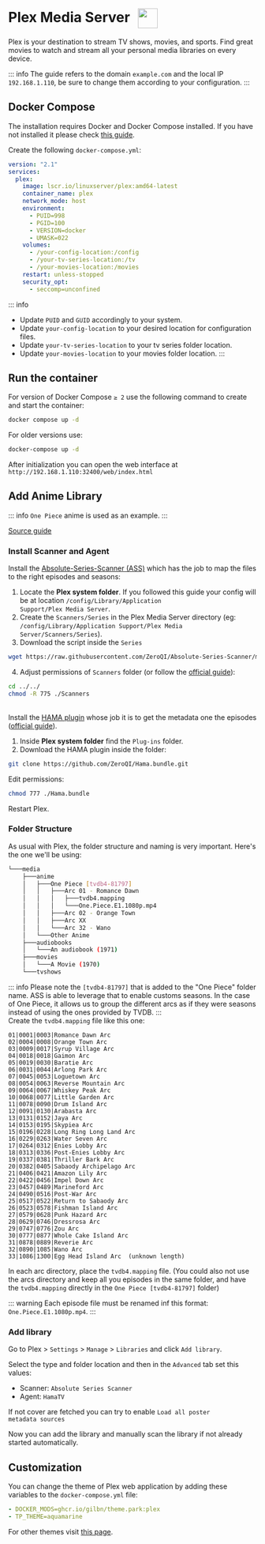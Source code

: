 # Plex Media Server <img src="/plex-icon.png" width="40" height="40" style="display:inline-block; vertical-align: middle; margin-left:10px;">


Plex is your destination to stream TV shows, movies, and sports. Find great movies to watch and stream all your personal media libraries on every device.

::: info
The guide refers to the domain <code>example.com</code> and the local IP <code>192.168.1.110</code>, be sure to change them according to your configuration.
:::

## Docker Compose
The installation requires Docker and Docker Compose installed. If you have not installed it please check [this guide](../docker.md).

Create the following <code>docker-compose.yml</code>:
```yml
version: "2.1"
services:
  plex:
    image: lscr.io/linuxserver/plex:amd64-latest
    container_name: plex
    network_mode: host
    environment:
      - PUID=998
      - PGID=100
      - VERSION=docker
      - UMASK=022
    volumes:
      - /your-config-location:/config
      - /your-tv-series-location:/tv
      - /your-movies-location:/movies
    restart: unless-stopped
    security_opt:
      - seccomp=unconfined
```

::: info
* Update <code>PUID</code> and <code>GUID</code> accordingly to your system.
* Update <code>your-config-location</code> to your desired location for configuration files.
* Update <code>your-tv-series-location</code> to your tv series folder location.
* Update <code>your-movies-location</code> to your movies folder location.
:::

## Run the container
For version of Docker Compose <code>≥ 2</code> use the following command to create and start the container:
```bash
docker compose up -d
```
For older versions use:
```bash
docker-compose up -d
```

After initialization you can open the web interface at <code>ht<span>tp://</span>192.168.1.110:32400/web/index.html</code>

## Add Anime Library
::: info
<code>One Piece</code> anime is used as an example.
:::

<a href="https://github.com/Matroxt/one-pace-to-plex" target="_blank" rel="noreferrer">Source guide</a>

### Install Scanner and Agent
Install the <a href="https://docs.theme-park.dev/themes/plex/" target="_blank" rel="noreferrer">Absolute-Series-Scanner (ASS)</a> which has the job to map the files to the right episodes and seasons:

1. Locate the **Plex system folder**. If you followed this guide your config will be at location <code>/config/Library/Application Support/Plex Media Server</code>. 
2. Create the <code>Scanners/Series</code> in the Plex Media Server directory (eg: <code>/config/Library/Application Support/Plex Media Server/Scanners/Series</code>).
3. Download the script inside the <code>Series</code>
```bash
wget https://raw.githubusercontent.com/ZeroQI/Absolute-Series-Scanner/master/Scanners/Series/Absolute%20Series%20Scanner.py
```
4. Adjust permissions of <code>Scanners</code> folder (or follow the <a href="https://github.com/ZeroQI/Absolute-Series-Scanner#install--update" target="_blank" rel="noreferrer">official guide</a>):
```bash
cd ../../
chmod -R 775 ./Scanners
``` 
\
Install the <a href="https://github.com/ZeroQI/Hama.bundle" target="_blank" rel="noreferrer">HAMA plugin</a> whose job it is to get the metadata one the episodes (<a href="https://github.com/ZeroQI/Hama.bundle#installation" target="_blank" rel="noreferrer">official guide</a>). 

1. Inside **Plex system folder** find the <code>Plug-ins</code> folder.
2. Download the HAMA plugin inside the folder:
```bash
git clone https://github.com/ZeroQI/Hama.bundle.git
```
Edit permissions:
```bash
chmod 777 ./Hama.bundle
```

Restart Plex.

### Folder Structure
As usual with Plex, the folder structure and naming is very important. Here's the one we'll be using:
```bash
└───media
    ├───anime
    │   ├───One Piece [tvdb4-81797]
    │   │   ├───Arc 01 - Romance Dawn
    │   │   │   ├───tvdb4.mapping
    │   │   │   └───One.Piece.E1.1080p.mp4
    │   │   ├───Arc 02 - Orange Town
    │   │   ├───Arc XX
    │   │   └───Arc 32 - Wano
    │   └───Other Anime
    ├───audiobooks
    │   └───An audiobook (1971)
    ├───movies
    │   └───A Movie (1970)
    └───tvshows
```
::: info
Please note the <code>[tvdb4-81797]</code> that is added to the "One Piece" folder name. ASS is able to leverage that to enable customs seasons. In the case of One Piece, it allows us to group the different arcs as if they were seasons instead of using the ones provided by TVDB.
:::
\
Create the <code>tvdb4.mapping</code> file like this one:
```text
01|0001|0003|Romance Dawn Arc
02|0004|0008|Orange Town Arc
03|0009|0017|Syrup Village Arc
04|0018|0018|Gaimon Arc
05|0019|0030|Baratie Arc
06|0031|0044|Arlong Park Arc
07|0045|0053|Loguetown Arc
08|0054|0063|Reverse Mountain Arc
09|0064|0067|Whiskey Peak Arc
10|0068|0077|Little Garden Arc
11|0078|0090|Drum Island Arc
12|0091|0130|Arabasta Arc
13|0131|0152|Jaya Arc
14|0153|0195|Skypiea Arc
15|0196|0228|Long Ring Long Land Arc
16|0229|0263|Water Seven Arc
17|0264|0312|Enies Lobby Arc
18|0313|0336|Post-Enies Lobby Arc
19|0337|0381|Thriller Bark Arc
20|0382|0405|Sabaody Archipelago Arc
21|0406|0421|Amazon Lily Arc
22|0422|0456|Impel Down Arc
23|0457|0489|Marineford Arc
24|0490|0516|Post-War Arc
25|0517|0522|Return to Sabaody Arc
26|0523|0578|Fishman Island Arc
27|0579|0628|Punk Hazard Arc
28|0629|0746|Dressrosa Arc
29|0747|0776|Zou Arc
30|0777|0877|Whole Cake Island Arc
31|0878|0889|Reverie Arc
32|0890|1085|Wano Arc
33|1086|1300|Egg Head Island Arc  (unknown length)
```

In each arc directory, place the <code>tvdb4.mapping</code> file. (You could also not use the arcs directory and keep all you episodes in the same folder, and have the <code>tvdb4.mapping</code> directly in the <code>One Piece [tvdb4-81797]</code> folder)

::: warning
Each episode file must be renamed inf this format: <code>One.Piece.E1.1080p.mp4</code>.
:::

### Add library
Go to Plex > <code>Settings</code> > <code>Manage</code> > <code>Libraries</code> and click <code>Add library</code>.

Select the type and folder location and then in the <code>Advanced</code> tab set this values:
* Scanner: <code>Absolute Series Scanner</code>
* Agent: <code>HamaTV</code>

If not cover are fetched you can try to enable <code>Load all poster metadata sources</code>

Now you can add the library and manually scan the library if not already started automatically.

## Customization
You can change the theme of Plex web application by adding these variables to the <code>docker-compose.yml</code> file:
```yml
- DOCKER_MODS=ghcr.io/gilbn/theme.park:plex
- TP_THEME=aquamarine
```
 For other themes visit <a href="https://docs.theme-park.dev/themes/plex/" target="_blank" rel="noreferrer">this page</a>.

